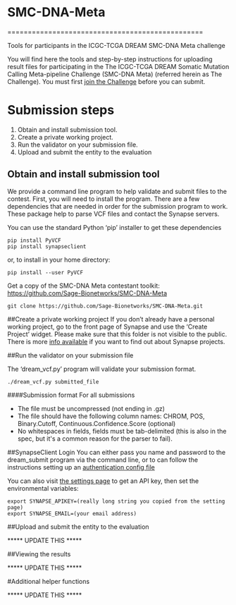 # SMC-DNA-Meta
================================================

Tools for participants in the ICGC-TCGA DREAM SMC-DNA Meta challenge

You will find here the tools and step-by-step instructions for uploading result files 
for participating in the The ICGC-TCGA DREAM Somatic Mutation Calling Meta-pipeline Challenge (SMC-DNA Meta)
(referred herein as The Challenge). You must first
[join the Challenge](https://www.synapse.org/#!Synapse:syn4258642/wiki/231962)
before you can submit.


# Submission steps

1. Obtain and install submission tool.
2. Create a private working project.
3. Run the validator on your submission file.
4. Upload and submit the entity to the evaluation


## Obtain and install submission tool
We provide a command line program to help validate and submit files to the contest.
First, you will need to install the program.
There are a few dependencies that are needed in order for the submission program to work. 
These package help to parse VCF files and contact the Synapse servers.

You can use the standard Python ‘pip’ installer to get these dependencies
```
pip install PyVCF
pip install synapseclient
```

or, to install in your home directory:
```
pip install --user PyVCF
```

Get a copy of the SMC-DNA Meta contestant toolkit: 
https://github.com/Sage-Bionetworks/SMC-DNA-Meta


```
git clone https://github.com/Sage-Bionetworks/SMC-DNA-Meta.git
```


##Create a private working project
If you don’t already have a personal working project, go to the front page of Synapse and 
use the ‘Create Project’ widget. Please make sure that this folder is not visible to the 
public. There is more [info available](https://www.synapse.org/#!ProjectsHome:0) if you 
want to find out about Synapse projects.


##Run the validator on your submission file


The ‘dream_vcf.py’ program will validate your submission format.

```
./dream_vcf.py submitted_file 
```


####Submission format
For all submissions
* The file must be uncompressed (not ending in .gz)
* The file should have the following column names: CHROM, POS, Binary.Cutoff, Continuous.Confidence.Score (optional)
* No whitespaces in fields, fields must be tab-delimited (this is also in the spec, but 
it's a common reason for the parser to fail).


##SynapseClient Login
You can either pass you name and password to the dream_submit program via the command 
line, or to can follow the instructions setting up an 
[authentication config file](https://www.synapse.org/#!Synapse:syn1768504/wiki/56068)

You can also visit [the settings page](https://www.synapse.org/#!Settings:0) to get an API 
key, then set the environmental variables:

```
export SYNAPSE_APIKEY=(really long string you copied from the setting page)
export SYNAPSE_EMAIL=(your email address)
```


##Upload and submit the entity to the evaluation

***** UPDATE THIS *****



##Viewing the results

***** UPDATE THIS *****



#Additional helper functions

***** UPDATE THIS *****
